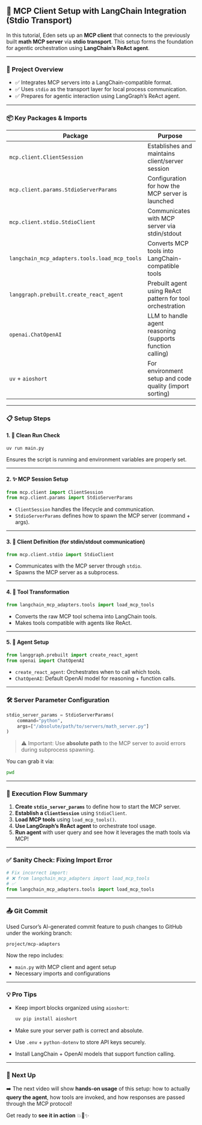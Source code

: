 ## 🧠 MCP Client Setup with LangChain Integration (Stdio Transport)

In this tutorial, Eden sets up an **MCP client** that connects to the previously built **math MCP server** via **stdio transport**. This setup forms the foundation for agentic orchestration using **LangChain’s ReAct agent**.

---

### 🧱 Project Overview

- ✅ Integrates MCP servers into a LangChain-compatible format.
- ✅ Uses `stdio` as the transport layer for local process communication.
- ✅ Prepares for agentic interaction using LangGraph’s ReAct agent.

---

### 📦 Key Packages & Imports

| Package                                       | Purpose                                                   |
| --------------------------------------------- | --------------------------------------------------------- |
| `mcp.client.ClientSession`                    | Establishes and maintains client/server session           |
| `mcp.client.params.StdioServerParams`         | Configuration for how the MCP server is launched          |
| `mcp.client.stdio.StdioClient`                | Communicates with MCP server via stdin/stdout             |
| `langchain_mcp_adapters.tools.load_mcp_tools` | Converts MCP tools into LangChain-compatible tools        |
| `langgraph.prebuilt.create_react_agent`       | Prebuilt agent using ReAct pattern for tool orchestration |
| `openai.ChatOpenAI`                           | LLM to handle agent reasoning (supports function calling) |
| `uv` + `aioshort`                             | For environment setup and code quality (import sorting)   |

---

### 📋 Setup Steps

#### 1. 🧪 Clean Run Check

```bash
uv run main.py
```

Ensures the script is running and environment variables are properly set.

---

#### 2. ✨ MCP Session Setup

```python
from mcp.client import ClientSession
from mcp.client.params import StdioServerParams
```

- `ClientSession` handles the lifecycle and communication.
- `StdioServerParams` defines how to spawn the MCP server (command + args).

---

#### 3. 🔌 Client Definition (for stdin/stdout communication)

```python
from mcp.client.stdio import StdioClient
```

- Communicates with the MCP server through `stdio`.
- Spawns the MCP server as a subprocess.

---

#### 4. 🔄 Tool Transformation

```python
from langchain_mcp_adapters.tools import load_mcp_tools
```

- Converts the raw MCP tool schema into LangChain tools.
- Makes tools compatible with agents like ReAct.

---

#### 5. 🧠 Agent Setup

```python
from langgraph.prebuilt import create_react_agent
from openai import ChatOpenAI
```

- `create_react_agent`: Orchestrates when to call which tools.
- `ChatOpenAI`: Default OpenAI model for reasoning + function calls.

---

### 🛠 Server Parameter Configuration

```python
stdio_server_params = StdioServerParams(
    command="python",
    args=["/absolute/path/to/servers/math_server.py"]
)
```

> ⚠️ Important: Use **absolute path** to the MCP server to avoid errors during subprocess spawning.

You can grab it via:

```bash
pwd
```

---

### 🚀 Execution Flow Summary

1. **Create `stdio_server_params`** to define how to start the MCP server.
2. **Establish a `ClientSession`** using `StdioClient`.
3. **Load MCP tools** using `load_mcp_tools()`.
4. **Use LangGraph’s ReAct agent** to orchestrate tool usage.
5. **Run agent** with user query and see how it leverages the math tools via MCP!

---

### ✅ Sanity Check: Fixing Import Error

```python
# Fix incorrect import:
# ❌ from langchain_mcp_adapters import load_mcp_tools
# ✅
from langchain_mcp_adapters.tools import load_mcp_tools
```

---

### 📤 Git Commit

Used Cursor’s AI-generated commit feature to push changes to GitHub under the working branch:

```
project/mcp-adapters
```

Now the repo includes:

- `main.py` with MCP client and agent setup
- Necessary imports and configurations

---

### 💡 Pro Tips

- Keep import blocks organized using `aioshort`:

  ```bash
  uv pip install aioshort
  ```

- Make sure your server path is correct and absolute.

- Use `.env` + `python-dotenv` to store API keys securely.

- Install LangChain + OpenAI models that support function calling.

---

### 🔮 Next Up

➡️ The next video will show **hands-on usage** of this setup: how to actually **query the agent**, how tools are invoked, and how responses are passed through the MCP protocol!

Get ready to **see it in action** 💥🤖✨
